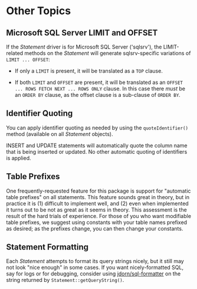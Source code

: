 # Other Topics

## Microsoft SQL Server LIMIT and OFFSET

If the _Statement_ driver is for Microsoft SQL Server ('sqlsrv'), the
LIMIT-related methods on the _Statement_ will generate sqlsrv-specific
variations of `LIMIT ... OFFSET`:

- If only a `LIMIT` is present, it will be translated as a `TOP` clause.

- If both `LIMIT` and `OFFSET` are present, it will be translated as an
  `OFFSET ... ROWS FETCH NEXT ... ROWS ONLY` clause. In this case there *must*
  be an `ORDER BY` clause, as the offset clause is a sub-clause of `ORDER
  BY`.

## Identifier Quoting

You can apply identifier quoting as needed by using the `quoteIdentifier()`
method (available on all _Statement_ objects).

INSERT and UPDATE statements will automatically quote the column name that is
being inserted or updated. No other automatic quoting of identifiers is
applied.

## Table Prefixes

One frequently-requested feature for this package is support for "automatic
table prefixes" on all statements.  This feature sounds great in theory, but in
practice it is (1) difficult to implement well, and (2) even when implemented it
turns out to be not as great as it seems in theory. This assessment is the
result of the hard trials of experience. For those of you who want modifiable
table prefixes, we suggest using constants with your table names prefixed as
desired; as the prefixes change, you can then change your constants.

## Statement Formatting

Each _Statement_ attempts to format its query strings nicely, but it still may
not look "nice enough" in some cases. If you want nicely-formatted SQL, say for
logs or for debugging, consider using [jdorn/sql-formatter][] on the string
returned by `Statement::getQueryString()`.

[jdorn/sql-formatter]: https://packagist.org/packages/jdorn/sql-formatter
